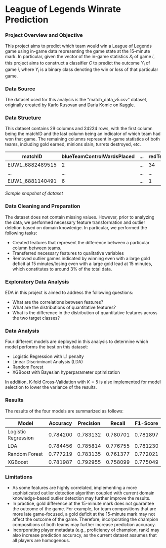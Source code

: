 # League of Legends Winrate Prediction

### Project Overview and Objective
This project aims to predict which team would win a League of Legends game using in-game data representing the game state at the 15-minute mark. In particular, given the vector of the in-game statistics $X_i$ of game $i$, this project aims to construct a classifier $C$ to predict the outcome $Y_i$ of game $i$, where $Y_i$ is a binary class denoting the win or loss of that particular game.

### Data Source
The dataset used for this analysis is the "match_data_v5.csv" dataset, originally created by Karlo Rusovan and Daria Komic on [Kaggle](https://www.kaggle.com/datasets/karlorusovan/league-of-legends-soloq-matches-at-10-minutes-2024/data).

### Data Structure
This dataset contains 29 columns and 24224 rows, with the first column being the matchID and the last column being an indicator of which team had won that game. The remaining columns represent in-game statistics of both teams, including gold earned, minions slain, turrets destroyed, etc.

|matchID|blueTeamControlWardsPlaced|...|redTeamControlWardsPlaced|...|blueWin|
|-------|--------------------------|---|-------------------------|---|-------|
|EUW1_6882489515|2|...|34|...|1|
|...|...|...|...|...|
|EUW1_6881140491|6|...|1|...|1|

_Sample snapshot of dataset_

### Data Cleaning and Preparation
The dataset does not contain missing values. However, prior to analyzing the data, we performed necessary feature transformation and outlier deletion based on domain knowledge. In particular, we performed the following tasks:

- Created features that represent the difference between a particular column between teams.
- Transferred necessary features to qualitative variables
- Removed outlier games indicated by winning even with a large gold deficit at 15 minutes/losing even with a large gold lead at 15 minutes, which constitutes to around 3% of the total data.

### Exploratory Data Analysis
EDA in this project is aimed to address the following questions:

- What are the correlations between features?
- What are the distributions of quantitative features?
- What is the difference in the distribution of quantitative features across the two target classes?

### Data Analysis
Four different models are deployed in this analysis to determine which model performs the best on this dataset:
- Logistic Regression with L1 penalty
- Linear Discriminant Analysis (LDA)
- Random Forest
- XGBoost with Bayesian hyperparameter optimization

In addition, K-fold Cross-Validation with $K = 5$ is also implemented for model selection to lower the variance of the results.

### Results
The results of the four models are summarized as follows:

|Model|Accuracy|Precision|Recall|F1-Score|
|-----|--------|---------|------|--------|
|Logistic Regression|0.784200|0.783132|0.780701|0.781897|
|LDA|0.784456	|0.785814|0.776755|0.781230|
|Random Forest|0.777219|0.783135|0.761377|0.772021|
|XGBoost|0.781987|0.792955|0.758099	|0.775049|

### Limitations
- As some features are highly correlated, implementing a more sophisticated outlier detection algorithm coupled with current domain knowledge-based outlier detection may further improve the results.
- In practice, gold difference at the 15-minute mark does not guarantee the outcome of the game. For example, for team compositions that are more late game-focused, a gold deficit at the 15-minute mark may not affect the outcome of the game. Therefore, incorporating the champion compositions of both teams may further increase prediction accuracy.
- Incorporating player metadata (e.g., proficiency of champion, rank) may also increase prediction accuracy, as the current dataset assumes that all players are homogenous. 


